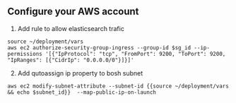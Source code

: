 ## Configure your AWS account

1. Add rule to allow elasticsearch trafic
```
source ~/deployment/vars
aws ec2 authorize-security-group-ingress --group-id $sg_id --ip-permissions '[{"IpProtocol": "tcp", "FromPort": 9200, "ToPort": 9200, "IpRanges": [{"CidrIp": "0.0.0.0/0"}]}]'
```

2. Add qutoassign ip property to bosh subnet
```
aws ec2 modify-subnet-attribute --subnet-id {{source ~/deployment/vars && echo $subnet_id}}  --map-public-ip-on-launch 
```
